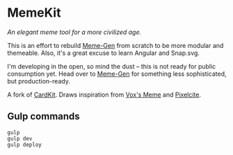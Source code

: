 # MemeKit

*An elegant meme tool for a more civilized age.*

This is an effort to rebuild [Meme-Gen](https://github.com/vancetran/meme-gen) from scratch to be more modular and themeable. Also, it's a great excuse to learn Angular and Snap.svg.

I'm developing in the open, so mind the dust – this is not ready for public consumption yet. Head over to [Meme-Gen](https://github.com/vancetran/meme-gen) for something less sophisticated, but production-ready.

A fork of [CardKit](https://github.com/times/cardkit). Draws inspiration from [Vox's Meme](https://github.com/voxmedia/meme) and [Pixelcite](https://github.com/onyxfish/pixelcite).

## Gulp commands

```
gulp
gulp dev
gulp deploy
```
